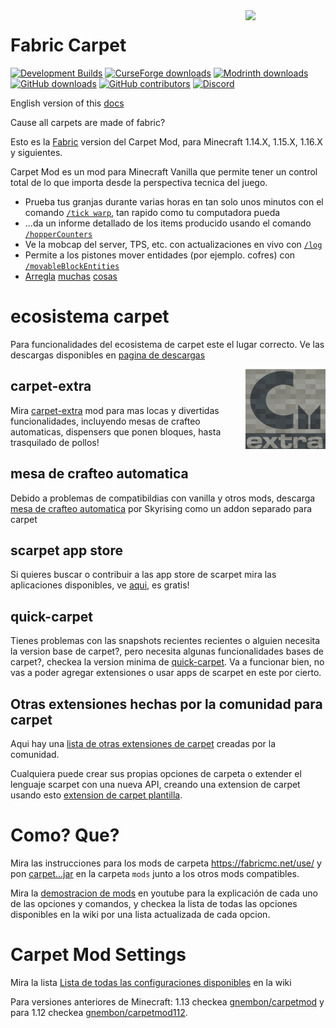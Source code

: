 <img src="./src/main/resources/assets/carpet/icon.png" align="right" width="128px"/>

# Fabric Carpet

[![Development Builds](https://github.com/gnembon/fabric-carpet/actions/workflows/devbuild.yml/badge.svg)](https://github.com/gnembon/fabric-carpet/actions/workflows/devbuild.yml)
[![CurseForge downloads](http://cf.way2muchnoise.eu/full_349239_downloads.svg)](https://www.curseforge.com/minecraft/mc-mods/carpet)
[![Modrinth downloads](https://img.shields.io/modrinth/dt/carpet?label=Modrinth%20downloads&logo=modrinth)](https://modrinth.com/mod/carpet)
[![GitHub downloads](https://img.shields.io/github/downloads/gnembon/fabric-carpet/total?label=Github%20downloads&logo=github)](https://github.com/gnembon/fabric-carpet/releases)
[![GitHub contributors](https://img.shields.io/github/contributors/gnembon/fabric-carpet?label=Contributors&logo=github)](https://github.com/gnembon/fabric-carpet/graphs/contributors)
[![Discord](https://badgen.net/discord/online-members/gn99m4QRY4?icon=discord&label=Discord&list=what)](https://discord.gg/gn99m4QRY4)

English version of this [docs](https://github.com/gnembon/fabric-carpet/blob/master/README.md)  

Cause all carpets are made of fabric?

Esto es la [Fabric](https://fabricmc.net/) version del Carpet Mod, para Minecraft 1.14.X, 1.15.X, 1.16.X y siguientes.  

Carpet Mod es un mod para Minecraft Vanilla que permite tener un control total de lo que importa desde la perspectiva tecnica del juego.

* Prueba tus granjas durante varias horas en tan solo unos minutos con el comando [`/tick warp`](https://github.com/gnembon/fabric-carpet/wiki/Commands#usage-tick-warp-ticks-cmd), tan rapido como tu computadora pueda
* ...da un informe detallado de los items producido usando el comando [`/hopperCounters`](https://github.com/gnembon/fabric-carpet/wiki/Current-Available-Settings#hoppercounters)
* Ve la mobcap del server, TPS, etc. con actualizaciones en vivo con [`/log`](https://github.com/gnembon/fabric-carpet/wiki/Commands#log)
* Permite a los pistones mover entidades (por ejemplo. cofres) con [`/movableBlockEntities`](https://github.com/gnembon/fabric-carpet/wiki/Current-Available-Settings#movableblockentities)
* [Arregla](https://github.com/gnembon/fabric-carpet/wiki/Current-Available-Settings#leadfix) [muchas](https://github.com/gnembon/fabric-carpet/wiki/Current-Available-Settings#portalsuffocationfix) [cosas](https://github.com/gnembon/fabric-carpet/wiki/Current-Available-Settings#unloadedentityfix)

# ecosistema carpet

Para funcionalidades del ecosistema de carpet este el lugar correcto. Ve las descargas disponibles en [pagina de descargas](https://github.com/gnembon/fabric-carpet/releases)


<img src="https://raw.githubusercontent.com/gnembon/carpet-extra/master/src/main/resources/assets/carpet-extra/icon.png" align="right" width="128px"/>

## carpet-extra

Mira [carpet-extra](https://github.com/gnembon/carpet-extra/) mod para mas locas y divertidas funcionalidades, incluyendo mesas de crafteo automaticas, dispensers que ponen bloques, hasta trasquilado de pollos!

## mesa de crafteo automatica

Debido a problemas de compatibildias con vanilla y otros mods, descarga [mesa de crafteo automatica](https://github.com/gnembon/carpet-autoCraftingTable/releases) por Skyrising como un addon separado para carpet

## scarpet app store

Si quieres buscar o contribuir a las app store de scarpet mira las aplicaciones disponibles, ve [aqui](https://github.com/gnembon/scarpet), es gratis!

## quick-carpet

Tienes problemas con las snapshots recientes recientes o alguien necesita la version base de carpet?, pero necesita algunas funcionalidades bases de carpet?, checkea la version minima de [quick-carpet](https://github.com/gnembon/quick-carpet/releases). Va a funcionar bien, no vas a poder agregar extensiones o usar apps de scarpet en este por cierto.

## Otras extensiones hechas por la comunidad para carpet

Aqui hay una [lista de otras extensiones de carpet](https://github.com/gnembon/fabric-carpet/wiki/List-of-Carpet-extensions) creadas por la comunidad.

Cualquiera puede crear sus propias opciones de carpeta o extender el lenguaje scarpet con una nueva API, creando una extension de carpet usando esto [extension de carpet plantilla](https://github.com/gnembon/fabric-carpet-extension-example-mod). 

# Como? Que?

Mira las instrucciones para los mods de carpeta https://fabricmc.net/use/ y pon [carpet...jar](https://github.com/gnembon/fabric-carpet/releases) en la carpeta `mods` junto a los otros mods compatibles.

Mira la [demostracion de mods](https://www.youtube.com/watch?v=Lt-ooRGpLz4) en youtube para la explicación de cada uno de las opciones y comandos, y checkea la lista de todas las opciones disponibles en la wiki por una lista actualizada de cada opcion.

# Carpet Mod Settings
Mira la lista [Lista de todas las configuraciones disponibles][settings] en la wiki

[settings]: https://github.com/gnembon/fabric-carpet/wiki/Current-Available-Settings

Para versiones anteriores de Minecraft: 1.13 checkea [gnembon/carpetmod](https://github.com/gnembon/carpetmod) y para 1.12 checkea [gnembon/carpetmod112](https://github.com/gnembon/carpetmod112).
